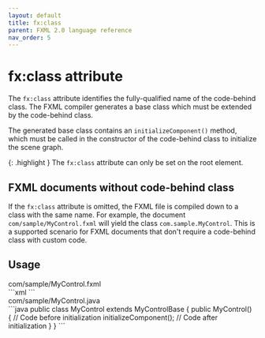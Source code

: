 ```yaml
---
layout: default
title: fx:class
parent: FXML 2.0 language reference
nav_order: 5
---
```


# fx:class attribute
The `fx:class` attribute identifies the fully-qualified name of the code-behind class. The FXML compiler generates a base class which must be extended by the code-behind class.

The generated base class contains an `initializeComponent()` method, which must be called in the constructor of the code-behind class to initialize the scene graph.

{: .highlight }
The `fx:class` attribute can only be set on the root element.

## FXML documents without code-behind class
If the `fx:class` attribute is omitted, the FXML file is compiled down to a class with the same name. For example, the document `com/sample/MyControl.fxml` will yield the class `com.sample.MyControl`. This is a supported scenario for FXML documents that don't require a code-behind class with custom code.

## Usage

<div class="filename">com/sample/MyControl.fxml</div>
```xml
<BorderPane xmlns="http://javafx.com/javafx" xmlns:fx="http://jfxcore.org/fxml/2.0"
            fx:class="com.sample.MyControl">
</BorderPane>
```

<div class="filename">com/sample/MyControl.java</div>
```java
public class MyControl extends MyControlBase {
    public MyControl() {
        // Code before initialization
        initializeComponent();
        // Code after initialization
    }
}
```